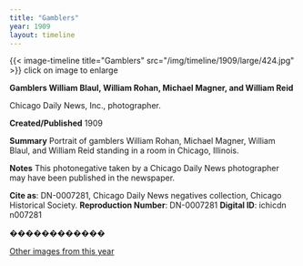 ```yaml
---
title: "Gamblers"
year: 1909
layout: timeline
---
```


{{< image-timeline title="Gamblers" src="/img/timeline/1909/large/424.jpg" >}}
click on image to enlarge

__**Gamblers William Blaul, William Rohan, Michael Magner, and William Reid**__

Chicago Daily News, Inc., photographer.

**Created/Published**
1909

**Summary**
Portrait of gamblers William Rohan, Michael Magner, William Blaul, and William Reid standing in a room in Chicago, Illinois.

**Notes**
This photonegative taken by a Chicago Daily News photographer may have been published in the newspaper.

__Cite as__: DN-0007281, Chicago Daily News negatives collection, Chicago Historical Society.
__Reproduction Number__: DN-0007281
__Digital ID__: ichicdn n007281

������������

[Other images from this year](/historical/timeline/1909)
